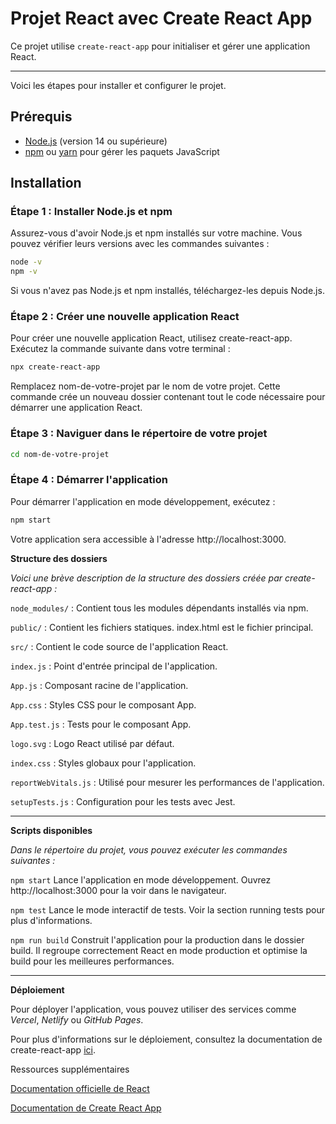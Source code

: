 # Projet React avec Create React App

Ce projet utilise `create-react-app` pour initialiser et gérer une application React. 

---
Voici les étapes pour installer et configurer le projet.

## Prérequis

- [Node.js](https://nodejs.org/) (version 14 ou supérieure)
- [npm](https://www.npmjs.com/) ou [yarn](https://yarnpkg.com/) pour gérer les paquets JavaScript

## Installation

### Étape 1 : Installer Node.js et npm

Assurez-vous d'avoir Node.js et npm installés sur votre machine. Vous pouvez vérifier leurs versions avec les commandes suivantes :

```sh
node -v
npm -v
```

Si vous n'avez pas Node.js et npm installés, téléchargez-les depuis Node.js.

### Étape 2 : Créer une nouvelle application React
Pour créer une nouvelle application React, utilisez create-react-app. Exécutez la commande suivante dans votre terminal :

```sh
npx create-react-app
```
Remplacez nom-de-votre-projet par le nom de votre projet. Cette commande crée un nouveau dossier contenant tout le code nécessaire pour démarrer une application React.

### Étape 3 : Naviguer dans le répertoire de votre projet

```sh
cd nom-de-votre-projet
```

### Étape 4 : Démarrer l'application

Pour démarrer l'application en mode développement, exécutez :

```sh
npm start
```

Votre application sera accessible à l'adresse http://localhost:3000.

**Structure des dossiers**

*Voici une brève description de la structure des dossiers créée par create-react-app :*

`node_modules/` : Contient tous les modules dépendants installés via npm.

`public/` : Contient les fichiers statiques. index.html est le fichier principal.

`src/` : Contient le code source de l'application React.

`index.js` : Point d'entrée principal de l'application.

`App.js` : Composant racine de l'application.

`App.css` : Styles CSS pour le composant App.

`App.test.js` : Tests pour le composant App.

`logo.svg` : Logo React utilisé par défaut.

`index.css` : Styles globaux pour l'application.

`reportWebVitals.js` : Utilisé pour mesurer les performances de l'application.

`setupTests.js` : Configuration pour les tests avec Jest.

---

**Scripts disponibles**

*Dans le répertoire du projet, vous pouvez exécuter les commandes suivantes :*

```npm start```
Lance l'application en mode développement. Ouvrez http://localhost:3000 pour la voir dans le navigateur.

```npm test```
Lance le mode interactif de tests. Voir la section running tests pour plus d'informations.

```npm run build```
Construit l'application pour la production dans le dossier build. Il regroupe correctement React en mode production et optimise la build pour les meilleures performances.

---

**Déploiement**

Pour déployer l'application, vous pouvez utiliser des services comme *Vercel*, *Netlify* ou *GitHub Pages*.

Pour plus d'informations sur le déploiement, consultez la documentation de create-react-app [ici](https://create-react-app.dev/docs/deployment/).

Ressources supplémentaires

[Documentation officielle de React](https://legacy.reactjs.org/docs/getting-started.html)

[Documentation de Create React App](https://legacy.reactjs.org/docs/getting-started.html)
